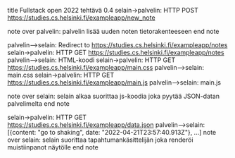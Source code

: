 title Fullstack open 2022 tehtävä 0.4
selain->palvelin: HTTP POST https://studies.cs.helsinki.fi/exampleapp/new_note

note over palvelin: 
palvelin lisää uuden 
noten tietorakenteeseen
end note

palvelin-->selain: Redirect to https://studies.cs.helsinki.fi/exampleapp/notes
selain->palvelin: HTTP GET https://studies.cs.helsinki.fi/exampleapp/notes
palvelin-->selain: HTML-koodi
selain->palvelin: HTTP GET https://studies.cs.helsinki.fi/exampleapp/main.css
palvelin-->selain: main.css
selain->palvelin: HTTP GET https://studies.cs.helsinki.fi/exampleapp/main.js
palvelin-->selain: main.js

note over selain:
selain alkaa suorittaa js-koodia
joka pyytää JSON-datan palvelimelta
end note

selain->palvelin: HTTP GET https://studies.cs.helsinki.fi/exampleapp/data.json
palvelin-->selain: [{content: "go to shaking", date: "2022-04-21T23:57:40.913Z"}, ...]
note over selain:
selain suorittaa tapahtumankäsittelijän
joka renderöi muistiinpanot näytölle
end note